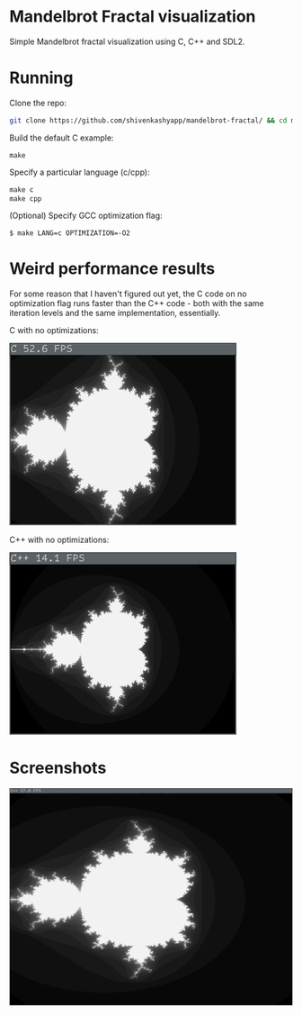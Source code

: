 # Mandelbrot Fractal visualization
Simple Mandelbrot fractal visualization using C, C++ and SDL2.

# Running 
Clone the repo:
```bash
git clone https://github.com/shivenkashyapp/mandelbrot-fractal/ && cd mandelbrot-fractal
```

Build the default C example:
```shell
make
```

Specify a particular language (c/cpp):
```shell
make c
make cpp
```

(Optional) Specify GCC optimization flag:
```shell
$ make LANG=c OPTIMIZATION=-O2
```

# Weird performance results
For some reason that I haven't figured out yet, the C code on no optimization flag runs faster than the C++ code - both with the same iteration levels and the same implementation, essentially.

C with no optimizations:

![C-no-optimization](./screenshots/c-no-opt.png?raw=true "C with no optimizations")

C++ with no optimizations:

![Cpp-no-optimization](./screenshots/cpp-no-opt.png?raw=true "C++ with no optimizations")

# Screenshots
![C++ output](./screenshots/cpp.png?raw=true "`C++`")
